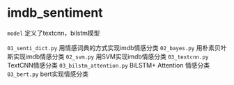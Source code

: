 # imdb_sentiment
`model` 定义了textcnn，bilstm模型

`01_senti_dict.py` 用情感词典的方式实现imdb情感分类
`02_bayes.py` 用朴素贝叶斯实现imdb情感分类
`02_svm.py` 用SVM实现imdb情感分类
`03_textcnn.py` TextCNN情感分类
`03_bilstm_attention.py` BiLSTM+ Attention 情感分类
`03_bert.py` bert实现情感分类
